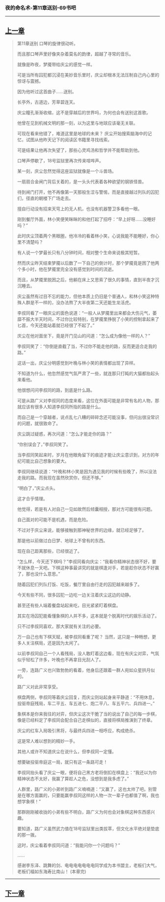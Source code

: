 ### 夜的命名术-第11章送别-69书吧

--------
[上一章](./cf3a484aedfe2dcf5dcdd0104570d294.md)
--------


>
>
>
>第11章送别
>口琴的旋律很动听。
>
>而且那口琴声里好像夹杂着莫名的韵律，超越了寻常的音乐。
>
>就像是昨夜，梦魇带给庆尘的感觉一样。
>
>可是当所有囚犯都沉浸在美妙音乐里时，庆尘却根本无法压制自己内心里的惊讶与震撼。
>
>因为他听过这首曲子……送别。
>
>长亭外，古道边，芳草碧连天。
>
>庆尘瞳孔渐渐收缩，这不是穿越后的世界吗，为何也会有送别这首歌。
>
>他曾在见到机械文明的那一刻，以为这里与地球应该毫无关联。
>
>可现在看来他错了，难道这里是地球的未来？
>庆尘开始搜索脑海中的记忆，试图从他昨天记下的阅读区书籍里寻找线索。
>
>可是结果让他再次失望了，那些心灵鸡汤和哲学并不能帮助到他。
>
>口琴声停歇了，18号监狱里再次传来喧哗声。
>
>某一刻，庆尘忽然觉得这座监狱就像是一个斗兽场。
>
>一扇扇合金闸门背后关着的，是一头头代表着各种欲望的钢铁怪兽。
>
>待到闸门打开，他不再像第一天那般生涩与警惕，而是直接越过列队的囚犯们，径直的朝楼下广场走去。
>
>擅自行动没有招来天穹上的无人机，也没有机器警卫多看他一眼。
>
>刚到餐厅外面，林小笑便笑眯眯的和他打起了招呼：“早上好呀……没睡好吗？”
>
>此时庆尘顶着两个黑眼圈，他冷冷的看着林小笑，心说我能不能睡好，你心里不清楚吗？
>
>有人说一个梦最长只有八分钟时间，相对整个生命来说极其短暂。
>
>然而庆尘昨天结束梦魇以后数了一下自己的倒计时，那个梦魇竟是困了他两个多小时，他在梦魇里完全没有感觉到时间的流逝。
>
>而且，从梦魇里脱困之后，他躺在床上又思索了很久的事情，直到半夜才沉沉睡去。
>
>庆尘虽然有过目不忘的能力，但他本质上仍旧是个普通人，和林小笑这种特殊人群是不一样的，没办法熬了大半夜第二天还能生龙活虎。
>
>李叔同看了一眼庆尘的面色说道：“一般人从梦魇里出来都会大伤元气，萎靡不振大半天时间，不过你比较特别，在梦魇里挣脱了小笑的控制拿起来了匕首，今天还能站着就已经很了不起了。”
>
>庆尘在他对面坐下，竟是开门见山的问道：“怎么成为像他一样的人？”
>
>李叔同笑了：“你倒是直截了当，不过你不能走他的路，反而更适合走我的路。”
>
>这话一出，庆尘分明感觉到叶晚与林小笑的表情都出现了异样。
>
>不知道为什么，他忽然感觉气氛严肃了一些，就连那只打盹的大猫都抬起头来看他。
>
>他很想问问李叔同的路，到底是什么路。
>
>可是从路广义对李叔同的态度来看，这位在外面可能是非常有名的人物，那就应该有很多人知道李叔同所指的路是什么。
>
>而自己是一个穿越者，说点乱七八糟的碎碎念还可能没事，但问出很没常识的问题，就很致命了。
>
>庆尘跳过疑惑，再次问道：“怎么才能走你的路？”
>
>“你别误会了，”李叔同笑了。
>
>当李叔同笑起来时，岁月在他眼角留下的痕迹才能让庆尘意识到，对方的年纪可能比自己想象的要大。
>
>李叔同继续说道：“叶晚和林小笑是因为遇见我的时候有些晚了，所以没法走我的路。而我现在虽然欣赏你，但还不够。”
>
>“明白了，”庆尘点头。
>
>这才合乎情理。
>
>他觉得，若是有人对自己一见如故然后倾囊相授，那对方可能很有问题。
>
>自己面对的可能不是机遇，而是危险。
>
>不过对于庆尘来说，能够接触到那神秘世界的边缘，就已经足够了。
>
>那是他以前做过白日梦、地球上不曾有的东西。
>
>现在自己距离那些，已经很近了。
>
>“怎么样，今天还下棋吗？”李叔同看向庆尘：“我看你精神状态很不好，要不就休息一天吧。下棋这种事最讲究的就是棋逢对手，若是趁你状态不好赢了，那也没什么意思。”
>
>随着囚犯们列队打饭、吃饭，餐厅里自由行走的囚犯越来越多了。
>
>今天有些不同，很多囚犯一边吃一边关注着庆尘这边的动静。
>
>甚至还有些人端着餐盘站起来吃，目光紧紧盯着棋盘。
>
>其实在场囚犯能看懂象棋的人并不多，这本就是个脱离时代的娱乐活动了。
>
>只不过李叔同喜欢，那大家就有关注的必要。
>
>万一自己也有下棋天赋，被李叔同看重了呢？
>当然，这只是一种畅想，更多人关注棋局，还是因为太闲了。
>
>以前李叔同自己一个人看残局，没人敢盯着这边看，现在有庆尘对弈，气氛似乎轻松了许多，叶晚也不再拿目光刮人了。
>
>一旁，连路广义也兴致勃勃的看着，他身后还跟着一群人宛如众星拱月似的。
>
>路广义对此非常享受。
>
>棋盘两侧，李叔同等着庆尘回复，而庆尘则站起身来平静道：“不用休息，投驱帝庭残局，车二平五、车五进七、炮二平八、车五平六、兵四进一。”
>
>象棋本是你来我往的对弈，但庆尘这次干脆了当的说出了自己的每一步棋，像是已经料定了李叔同会配合自己走棋似的，直接将棋局推演到了终章。
>
>庆尘的红车入局吸引黑将，与最终兵四进一相呼应，构成绝杀。
>
>这是常人难以想到的精妙一手。
>
>其他人或许不知道庆尘在说什么，但李叔同一定懂。
>
>想要破投驱帝庭这一局，就只有这一条路可走！
>
>李叔同抬头看了庆尘一眼，便将自己黑方老将倒扣在棋盘上：“我还以为你精神状态不太好，我赢了算趁人之危，没想到是我多虑了。”
>
>人群里，路广义的小弟听到路广义喃喃道：“又赢了，这也太帅了吧。别管是在哪方面赢的，只要能赢李叔同这样的人物一次一辈子也都值了啊，我也想学象棋！”
>
>那群刚刚被收拢的小弟有些不明白，路广义为何也会对象棋这种东西感兴趣。
>
>要知道，路广义虽然武力值在18号监狱里出类拔萃，但文化水平绝对是垫底的那一拨。
>
>这时，庆尘看着李叔同问道：“我能问你一个问题吗？”
>
>……
>
>感谢李东泽、跳舞的剑、电电电电电电电同学成为本书盟主，老板们大气，老板们福如东海寿比南山！
>(本章完)
>
>

--------
[下一章](./bde6f7d528885128ba44ae0bd4f300c5.md)
--------
